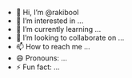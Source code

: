 - 👋 Hi, I’m @rakibool
- 👀 I’m interested in ...
- 🌱 I’m currently learning ...
- 💞️ I’m looking to collaborate on ...
- 📫 How to reach me ...
- 😄 Pronouns: ...
- ⚡ Fun fact: ...

<!---
rakibool/rakibool is a ✨ special ✨ repository because its `README.md` (this file) appears on your GitHub profile.
You can click the Preview link to take a look at your changes.
--->
